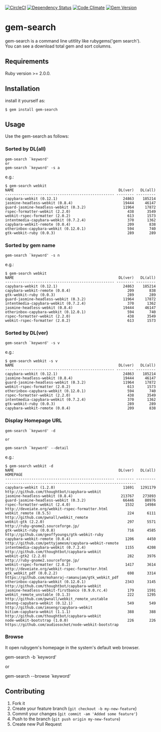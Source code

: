 [![CircleCI](https://img.shields.io/circleci/project/rochefort/gem-search.svg?style=flat)](https://circleci.com/gh/rochefort/gem-search)
[![Dependency Status](http://img.shields.io/gemnasium/rochefort/gem-search.svg?style=flat)](https://gemnasium.com/rochefort/gem-search)
[![Code Climate](http://img.shields.io/codeclimate/github/rochefort/gem-search.svg?style=flat)](https://codeclimate.com/github/rochefort/gem-search)
[![Gem Version](http://img.shields.io/gem/v/gem-search.svg?style=flat)](http://badge.fury.io/rb/gem-search)

# gem-search

gem-search is a command line utitlity like rubygems('gem search').  
You can see a download total gem and sort columns.

## Requirements

Ruby version >= 2.0.0.

## Installation

install it yourself as:

    $ gem install gem-search

## Usage

Use the gem-search as follows:


### Sorted by DL(all)

	gem-search `keyword'
	or
	gem-search `keyword' -s a

e.g.:

```
$ gem-search webkit
NAME                                                DL(ver)   DL(all)
-------------------------------------------------- -------- ---------
capybara-webkit (0.12.1)                              24863    185214
jasmine-headless-webkit (0.8.4)                       19444     46147
guard-jasmine-headless-webkit (0.3.2)                 11964     17872
rspec-formatter-webkit (2.2.0)                          438      3549
webkit-rspec-formatter (2.0.2)                          613      1573
intentmedia-capybara-webkit (0.7.2.4)                   370      1362
capybara-webkit-remote (0.0.4)                          209       838
otherinbox-capybara-webkit (0.12.0.1)                   594       740
gtk-webkit-ruby (0.0.3)                                 289       289
```

### Sorted by gem name
	gem-search `keyword' -s n

e.g.:

```
$ gem-search webkit
NAME                                                DL(ver)   DL(all)
-------------------------------------------------- -------- ---------
capybara-webkit (0.12.1)                              24863    185214
capybara-webkit-remote (0.0.4)                          209       838
gtk-webkit-ruby (0.0.3)                                 289       289
guard-jasmine-headless-webkit (0.3.2)                 11964     17872
intentmedia-capybara-webkit (0.7.2.4)                   370      1362
jasmine-headless-webkit (0.8.4)                       19444     46147
otherinbox-capybara-webkit (0.12.0.1)                   594       740
rspec-formatter-webkit (2.2.0)                          438      3549
webkit-rspec-formatter (2.0.2)                          613      1573
```

### Sorted by DL(ver)
	gem-search `keyword' -s v

e.g.:

```
$ gem-search webkit -s v
NAME                                                DL(ver)   DL(all)
-------------------------------------------------- -------- ---------
capybara-webkit (0.12.1)                              24863    185214
jasmine-headless-webkit (0.8.4)                       19444     46147
guard-jasmine-headless-webkit (0.3.2)                 11964     17872
webkit-rspec-formatter (2.0.2)                          613      1573
otherinbox-capybara-webkit (0.12.0.1)                   594       740
rspec-formatter-webkit (2.2.0)                          438      3549
intentmedia-capybara-webkit (0.7.2.4)                   370      1362
gtk-webkit-ruby (0.0.3)                                 289       289
capybara-webkit-remote (0.0.4)                          209       838
```

### Display Homepage URL
	gem-search `keyword' -d
	
	or
	
	gem-search `keyword' --detail

e.g.:
```
$ gem-search webkit -d
NAME                                                DL(ver)   DL(all) HOMEPAGE
-------------------------------------------------- -------- --------- ------------------------------------------------------------
capybara-webkit (1.2.0)                               11691   1291179 http://github.com/thoughtbot/capybara-webkit
jasmine-headless-webkit (0.8.4)                      213767    273893
guard-jasmine-headless-webkit (0.3.2)                 66446     80976
rspec-formatter-webkit (2.4.0)                         1532     14984 http://deveiate.org/webkit-rspec-formatter.html
webkit_remote (0.5.5)                                   224      6111 http://github.com/pwnall/webkit_remote
webkit-gtk (2.2.0)                                      297      5571 http://ruby-gnome2.sourceforge.jp/
gtk-webkit-ruby (0.0.8)                                 716      4585 http://github.com/geoffyoungs/gtk-webkit-ruby
capybara-webkit-remote (0.0.4)                         1206      4450 http://github.com/pettyjamesm/capybara-webkit-remote
intentmedia-capybara-webkit (0.7.2.4)                  1155      4208 http://github.com/thoughtbot/capybara-webkit
webkit-gtk2 (2.2.0)                                     282      3976 http://ruby-gnome2.sourceforge.jp/
webkit-rspec-formatter (2.0.2)                         1417      3614 http://deveiate.org/webkit-rspec-formatter.html
gtk_webkit_pdf (0.0.2.2)                                698      3314 https://github.com/mohanraj-ramanujam/gtk_webkit_pdf
otherinbox-capybara-webkit (0.12.0.1)                  2343      3145 http://github.com/thoughtbot/capybara-webkit
jasmine-headless-webkit-firstbanco (0.9.0.rc.4)         179      1591
webkit_remote_unstable (0.1.3)                          222      1295 http://github.com/pwnall/webkit_remote_unstable
imseng-capybara-webkit (0.12.1)                         549       549 http://github.com/imseng/capybara-webkit
bitium-capybara-webkit (1.1.1)                          388       388 http://github.com/thoughtbot/capybara-webkit
node-webkit-bootstrap (1.0.0)                           226       226 https://github.com/audiosocket/node-webkit-bootstrap
```

### Browse
It open rubygem's homepage in the system's default web browser.

  gem-search -b `keyword'
  
  or
  
  gem-search --browse `keyword'



## Contributing

1. Fork it
2. Create your feature branch (`git checkout -b my-new-feature`)
3. Commit your changes (`git commit -am 'Added some feature'`)
4. Push to the branch (`git push origin my-new-feature`)
5. Create new Pull Request
